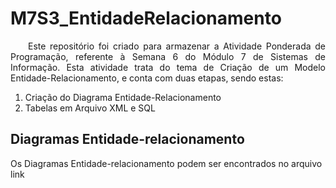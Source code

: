 # M7S3_EntidadeRelacionamento

<p align="justify">
&emsp;&emsp;Este repositório foi criado para armazenar a Atividade Ponderada de Programação, referente à Semana 6 do Módulo 7 de Sistemas de Informação. Esta atividade trata do tema de Criação de um Modelo Entidade-Relacionamento, e conta com duas etapas, sendo estas:

1. Criação do Diagrama Entidade-Relacionamento
2. Tabelas em Arquivo XML e SQL
</p>

## Diagramas Entidade-relacionamento

Os Diagramas Entidade-relacionamento podem ser encontrados no arquivo <a link="entidadeRelacionamento\entidadeRelacionamento.md">link</a>